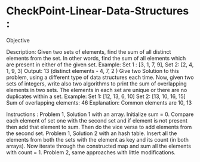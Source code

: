# CheckPoint-Linear-Data-Structures : 
Objective

Description: 
Given two sets of elements, find the sum of all distinct elements from the set. In other words, find the sum of all elements which are present in either of the given set. 
Example:
Set 1 : [3, 1, 7, 9], Set 2: [2, 4, 1, 9, 3]
Output: 13 (distinct elements - 4, 7, 2 )
Give two Solution to this problem, using a different type of data structures each time.
Now, given two sets of integers, write also two algorithms to print the sum of overlapping elements in two sets. The elements in each set are unique or there are no duplicates within a set.
Example:
Set 1: [12, 13, 6, 10]
Set 2: [13, 10, 16, 15]
Sum of overlapping elements: 46
Explanation: Common elements are 10, 13

Instructions : 
Problem 1, Solution 1 with an array.
Initialize sum = 0. Compare each element of set one with the second set and if element is not present then add that element to sum. Then do the vice versa to add elements from the second set. 
Problem 1, Solution 2 with an hash table.
Insert all the elements from both the sets with the element as key and its count (in both arrays).
Now iterate through the constructed map and sum all the elements with count = 1.
Problem 2, same approaches with little modifications.
